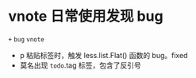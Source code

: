 # vnote 日常使用发现 bug
`+` `bug` `vnote`

* p 粘贴标签时，触发 less.list.Flat() 函数的 bug。fixed
* 莫名出现 `todo`.tag 标签，包含了反引号
